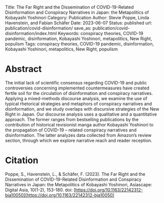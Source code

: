 Title: The Far Right and the Dissemination of COVID-19-Related Disinformation and Conspiracy Narratives in Japan: the Metapolitics of Kobayashi Yoshinori
Category: Publication
Author: Stevie Poppe, Linda Havenstein, and Fabian Schäfer
Date: 2023-06-07
Status: published
url: publication/covid-disinformation/
save_as: publication/covid-disinformation/index.html
Keywords: conspiracy theories, COVID-19 pandemic, disinformation, Kobayashi Yoshinori, metapolitics, New Right, populism
Tags: conspiracy theories, COVID-19 pandemic, disinformation, Kobayashi Yoshinori, metapolitics, New Right, populism


# Abstract

The initial lack of scientific consensus regarding COVID-19 and public controversies concerning implemented countermeasures have created fertile soil for the circulation of disinformation and conspiracy narratives. Applying a mixed-methods discourse analysis, we examine the use of typical rhetorical strategies and metaphors of conspiracy narratives and disinformation, and we study overlaps with discursive strategies of the New Right in Japan. Our discourse analysis uses a qualitative and a quantitative approach. The former ranges from bestselling publications by the contribution of historical revisionist manga author Kobayashi Yoshinori to the propagation of COVID-19 – related conspiracy narratives and disinformation. The latter analyzes data collected from Amazon’s review section, through which we explore narrative reach and reader reception.

# Citation

Poppe, S., Havenstein, L., & Schäfer, F. (2023). The Far Right and the Dissemination of COVID-19-Related Disinformation and Conspiracy Narratives in Japan: the Metapolitics of Kobayashi Yoshinori, Asiascape: Digital Asia, 10(1-2), 153-180. doi: [https://doi.org/10.1163/22142312-bja10050](https://doi.org/10.1163/22142312-bja10050)